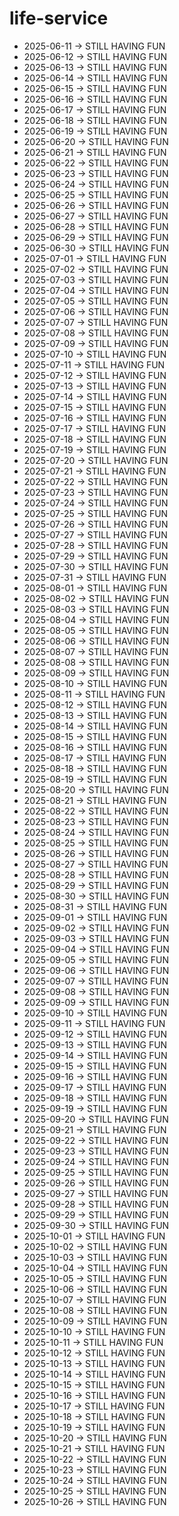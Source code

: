 # life-service
- 2025-06-11 → STILL HAVING FUN
- 2025-06-12 → STILL HAVING FUN
- 2025-06-13 → STILL HAVING FUN
- 2025-06-14 → STILL HAVING FUN
- 2025-06-15 → STILL HAVING FUN
- 2025-06-16 → STILL HAVING FUN
- 2025-06-17 → STILL HAVING FUN
- 2025-06-18 → STILL HAVING FUN
- 2025-06-19 → STILL HAVING FUN
- 2025-06-20 → STILL HAVING FUN
- 2025-06-21 → STILL HAVING FUN
- 2025-06-22 → STILL HAVING FUN
- 2025-06-23 → STILL HAVING FUN
- 2025-06-24 → STILL HAVING FUN
- 2025-06-25 → STILL HAVING FUN
- 2025-06-26 → STILL HAVING FUN
- 2025-06-27 → STILL HAVING FUN
- 2025-06-28 → STILL HAVING FUN
- 2025-06-29 → STILL HAVING FUN
- 2025-06-30 → STILL HAVING FUN
- 2025-07-01 → STILL HAVING FUN
- 2025-07-02 → STILL HAVING FUN
- 2025-07-03 → STILL HAVING FUN
- 2025-07-04 → STILL HAVING FUN
- 2025-07-05 → STILL HAVING FUN
- 2025-07-06 → STILL HAVING FUN
- 2025-07-07 → STILL HAVING FUN
- 2025-07-08 → STILL HAVING FUN
- 2025-07-09 → STILL HAVING FUN
- 2025-07-10 → STILL HAVING FUN
- 2025-07-11 → STILL HAVING FUN
- 2025-07-12 → STILL HAVING FUN
- 2025-07-13 → STILL HAVING FUN
- 2025-07-14 → STILL HAVING FUN
- 2025-07-15 → STILL HAVING FUN
- 2025-07-16 → STILL HAVING FUN
- 2025-07-17 → STILL HAVING FUN
- 2025-07-18 → STILL HAVING FUN
- 2025-07-19 → STILL HAVING FUN
- 2025-07-20 → STILL HAVING FUN
- 2025-07-21 → STILL HAVING FUN
- 2025-07-22 → STILL HAVING FUN
- 2025-07-23 → STILL HAVING FUN
- 2025-07-24 → STILL HAVING FUN
- 2025-07-25 → STILL HAVING FUN
- 2025-07-26 → STILL HAVING FUN
- 2025-07-27 → STILL HAVING FUN
- 2025-07-28 → STILL HAVING FUN
- 2025-07-29 → STILL HAVING FUN
- 2025-07-30 → STILL HAVING FUN
- 2025-07-31 → STILL HAVING FUN
- 2025-08-01 → STILL HAVING FUN
- 2025-08-02 → STILL HAVING FUN
- 2025-08-03 → STILL HAVING FUN
- 2025-08-04 → STILL HAVING FUN
- 2025-08-05 → STILL HAVING FUN
- 2025-08-06 → STILL HAVING FUN
- 2025-08-07 → STILL HAVING FUN
- 2025-08-08 → STILL HAVING FUN
- 2025-08-09 → STILL HAVING FUN
- 2025-08-10 → STILL HAVING FUN
- 2025-08-11 → STILL HAVING FUN
- 2025-08-12 → STILL HAVING FUN
- 2025-08-13 → STILL HAVING FUN
- 2025-08-14 → STILL HAVING FUN
- 2025-08-15 → STILL HAVING FUN
- 2025-08-16 → STILL HAVING FUN
- 2025-08-17 → STILL HAVING FUN
- 2025-08-18 → STILL HAVING FUN
- 2025-08-19 → STILL HAVING FUN
- 2025-08-20 → STILL HAVING FUN
- 2025-08-21 → STILL HAVING FUN
- 2025-08-22 → STILL HAVING FUN
- 2025-08-23 → STILL HAVING FUN
- 2025-08-24 → STILL HAVING FUN
- 2025-08-25 → STILL HAVING FUN
- 2025-08-26 → STILL HAVING FUN
- 2025-08-27 → STILL HAVING FUN
- 2025-08-28 → STILL HAVING FUN
- 2025-08-29 → STILL HAVING FUN
- 2025-08-30 → STILL HAVING FUN
- 2025-08-31 → STILL HAVING FUN
- 2025-09-01 → STILL HAVING FUN
- 2025-09-02 → STILL HAVING FUN
- 2025-09-03 → STILL HAVING FUN
- 2025-09-04 → STILL HAVING FUN
- 2025-09-05 → STILL HAVING FUN
- 2025-09-06 → STILL HAVING FUN
- 2025-09-07 → STILL HAVING FUN
- 2025-09-08 → STILL HAVING FUN
- 2025-09-09 → STILL HAVING FUN
- 2025-09-10 → STILL HAVING FUN
- 2025-09-11 → STILL HAVING FUN
- 2025-09-12 → STILL HAVING FUN
- 2025-09-13 → STILL HAVING FUN
- 2025-09-14 → STILL HAVING FUN
- 2025-09-15 → STILL HAVING FUN
- 2025-09-16 → STILL HAVING FUN
- 2025-09-17 → STILL HAVING FUN
- 2025-09-18 → STILL HAVING FUN
- 2025-09-19 → STILL HAVING FUN
- 2025-09-20 → STILL HAVING FUN
- 2025-09-21 → STILL HAVING FUN
- 2025-09-22 → STILL HAVING FUN
- 2025-09-23 → STILL HAVING FUN
- 2025-09-24 → STILL HAVING FUN
- 2025-09-25 → STILL HAVING FUN
- 2025-09-26 → STILL HAVING FUN
- 2025-09-27 → STILL HAVING FUN
- 2025-09-28 → STILL HAVING FUN
- 2025-09-29 → STILL HAVING FUN
- 2025-09-30 → STILL HAVING FUN
- 2025-10-01 → STILL HAVING FUN
- 2025-10-02 → STILL HAVING FUN
- 2025-10-03 → STILL HAVING FUN
- 2025-10-04 → STILL HAVING FUN
- 2025-10-05 → STILL HAVING FUN
- 2025-10-06 → STILL HAVING FUN
- 2025-10-07 → STILL HAVING FUN
- 2025-10-08 → STILL HAVING FUN
- 2025-10-09 → STILL HAVING FUN
- 2025-10-10 → STILL HAVING FUN
- 2025-10-11 → STILL HAVING FUN
- 2025-10-12 → STILL HAVING FUN
- 2025-10-13 → STILL HAVING FUN
- 2025-10-14 → STILL HAVING FUN
- 2025-10-15 → STILL HAVING FUN
- 2025-10-16 → STILL HAVING FUN
- 2025-10-17 → STILL HAVING FUN
- 2025-10-18 → STILL HAVING FUN
- 2025-10-19 → STILL HAVING FUN
- 2025-10-20 → STILL HAVING FUN
- 2025-10-21 → STILL HAVING FUN
- 2025-10-22 → STILL HAVING FUN
- 2025-10-23 → STILL HAVING FUN
- 2025-10-24 → STILL HAVING FUN
- 2025-10-25 → STILL HAVING FUN
- 2025-10-26 → STILL HAVING FUN
